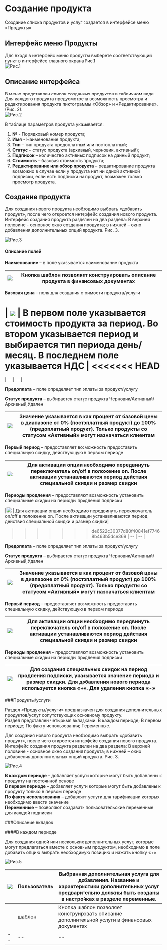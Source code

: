 # Создание продукта

Создание списка продуктов и услуг создается в интерфейсе меню «Продукты»  
## Интерфейс меню Продукты

Для входя в интерфейс меню продукты выберете соответствующий пункт в интерфейсе главного экрана Рис.1  
![Рис.1](produkt_pic1.png)

## Описание интерфейса

В меню представлен список созданных продуктов в табличном виде. Для каждого продукта предусмотрена возможность просмотра и редактирования продукта пиктограммы «Обзор» и «Редактирование». (Рис. 2).   
![Рис.2](produkt_pic2.png)  

В таблице параметров продукта указывается:  
1.	**№** - Порядковый номер продукта;
2.	**Имя** - Наименование продукта;
3.	**Тип** – тип продукта предоплатный или постоплатный;
4.	**Статус** – статус продукта (архивный, черновик, активный);
5.	**Подписок** – количество активных подписок на данный продукт;
6.	**Стоимость** – базовая стоимость продукта;
7.	**Редактирование или обзор продукта** – редактирование продукта возможно в случае если у продукта нет ни одной активной подписки, если есть подписки на продукт, возможен только просмотр продукта.

## Создание продукта

Для создания нового продукта необходимо выбрать «добавить продукт», после чего откроется интерфейс создания нового продукта. Интерфейс создания продукта разделен на два раздела: В верхней половине  - основное окно создания продукта; в нижней – окно добавления дополнительных опций продукта. Рис. 3.  

![Рис.3](produkt_pic3.png)  

#### Описание полей

**Наименование** – в поле указывается наименование продукта

| ![](tab_pic1.png) | Кнопка шаблон позволяет конструировать описание продукта в финансовых документах |
| -- | -- |  

**Базовая цена** – поля для создания стоимости продукта/услуги  

| ![](tab_pic2.png) | В первом поле указывается стоимость продукта за период. Во втором указывается период и выбирается тип периода день/месяц. В последнем поле указывается НДС |
<<<<<<< HEAD
=======
| -- | -- |

**Предоплата** – поле определяет тип оплаты за продукт/услугу  

**Статус продукта** – выбирается статус продукта Черновик/Активный/Архивный,Удален

|![](tab_pic3.png) | Значение указывается в как процент от базовой цены в диапазоне от 0% (постоплатный продукт) до 100% (предоплатный продукт). Только продукты со статусом «Активный» могут назначаться клиентам|
| -- | -- |


**Первый период** – предоставляет возможность предоставить специальную скидку, действующую в первом периоде

|![](tab_pic4.png) | Для активации опции необходимо передвинуть переключатель on/off в положение on. После активации устанавливаются период действия специальной скидки и размер скидки|
| -- | -- |

**Периоды продления** – предоставляют возможность установить специальные скидки на периоды продления подписки

|![](tab_pic4.png) | Для активации опции необходимо передвинуть переключатель on/off в положение on. После активации устанавливаются период действия специальной скидки и размер скидки|
>>>>>>> de6522c30377d80f40841ef77468b463b5dce369
| -- | -- |

**Предоплата** – поле определяет тип оплаты за продукт/услугу  

**Статус продукта** – выбирается статус продукта Черновик/Активный/Архивный,Удален

|![](tab_pic3.png) | Значение указывается в как процент от базовой цены в диапазоне от 0% (постоплатный продукт) до 100% (предоплатный продукт). Только продукты со статусом «Активный» могут назначаться клиентам|
| -- | -- |


**Первый период** – предоставляет возможность предоставить специальную скидку, действующую в первом периоде

|![](tab_pic4.png) | Для активации опции необходимо передвинуть переключатель on/off в положение on. После активации устанавливаются период действия специальной скидки и размер скидки|
| -- | -- |

**Периоды продления** – предоставляют возможность установить специальные скидки на периоды продления подписки

|![](tab_pic5.png) | Для создания специальных скидок на период продления подписки, указывается значение периода и размер скидки. Для добавления нового периода используется кнопка «+». Для удаления кнопка «-»|
| -- | -- |

###Продукты/услуги


Раздел «Продукты/услуги» предназначен для создания дополнительных продуктов/услуг сопутствующих основному продукту.  
Раздел представлен четырьмя вкладками: В каждом периоде; В первом периоде; По факту использования; Переменные.  

Для создания нового продукта необходимо выбрать «добавить продукт», после чего откроется интерфейс создания нового продукта. Интерфейс создания продукта разделен на два раздела: В верхней половине  - основное окно создания продукта; в нижней – окно добавления дополнительных опций продукта. Рис. 3.  

![Рис.4](produkt_pic4.png)  

**В каждом периоде** – добавляет услуги которые могут быть добавлены к продукту на постоянной основе  
**В первом периоде** – добавляет услуги которые могут быть добавлены к продукту только в первом периоде  
**По факту использования** – добавляет услуги для тарификации которых необходимо ввести значение  
**Переменные** – позволяют создавать пользовательские переменные для каждой подписки  

###Описание вкладок

####В каждом периоде

Для создания одной или нескольких дополнительных услуг, которые могут предлагаться вместе с основным продуктом, необходимо в поле добавить опцию выбрать необходимую позицию и нажать кнопку «+»  

![Рис.5](produkt_pic5.png)


| ![](tab_pic6.png) | Пользователь | Выбранная дополнительная услуга для добавления. Название и характеристики дополнительных услуг предварительно должны быть созданы в настройках в разделе переменные. |
| -- | -- | -- |  
|  | шаблон | Кнопка шаблон позволяет конструировать описание дополнительной услуги в финансовых документах |
| -- | -- | -- |
